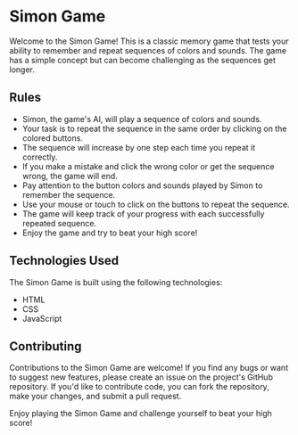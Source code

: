 # Simon Game

Welcome to the Simon Game! This is a classic memory game that tests your ability to remember and repeat sequences of colors and sounds. The game has a simple concept but can become challenging as the sequences get longer.

## Rules

- Simon, the game's AI, will play a sequence of colors and sounds.
- Your task is to repeat the sequence in the same order by clicking on the colored buttons.
- The sequence will increase by one step each time you repeat it correctly.
- If you make a mistake and click the wrong color or get the sequence wrong, the game will end.
- Pay attention to the button colors and sounds played by Simon to remember the sequence.
- Use your mouse or touch to click on the buttons to repeat the sequence.
- The game will keep track of your progress with each successfully repeated sequence.
- Enjoy the game and try to beat your high score!

## Technologies Used

The Simon Game is built using the following technologies:

- HTML
- CSS
- JavaScript

## Contributing

Contributions to the Simon Game are welcome! If you find any bugs or want to suggest new features, please create an issue on the project's GitHub repository. If you'd like to contribute code, you can fork the repository, make your changes, and submit a pull request.

Enjoy playing the Simon Game and challenge yourself to beat your high score!

